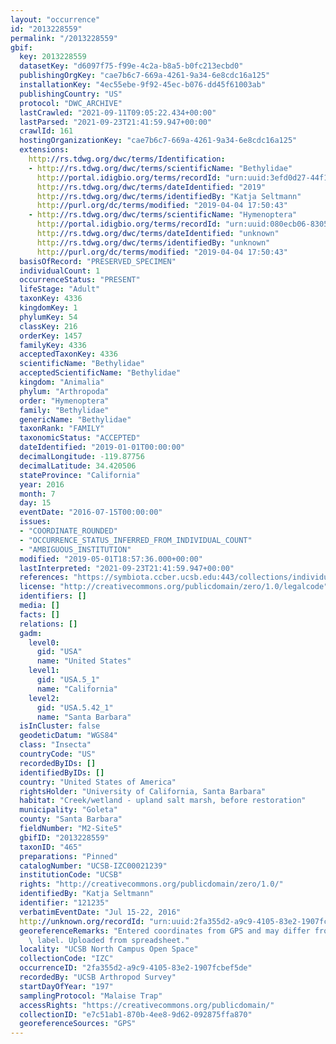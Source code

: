 ```yaml
---
layout: "occurrence"
id: "2013228559"
permalink: "/2013228559"
gbif:
  key: 2013228559
  datasetKey: "d6097f75-f99e-4c2a-b8a5-b0fc213ecbd0"
  publishingOrgKey: "cae7b6c7-669a-4261-9a34-6e8cdc16a125"
  installationKey: "4ec55ebe-9f92-45ec-b076-dd45f61003ab"
  publishingCountry: "US"
  protocol: "DWC_ARCHIVE"
  lastCrawled: "2021-09-11T09:05:22.434+00:00"
  lastParsed: "2021-09-23T21:41:59.947+00:00"
  crawlId: 161
  hostingOrganizationKey: "cae7b6c7-669a-4261-9a34-6e8cdc16a125"
  extensions:
    http://rs.tdwg.org/dwc/terms/Identification:
    - http://rs.tdwg.org/dwc/terms/scientificName: "Bethylidae"
      http://portal.idigbio.org/terms/recordId: "urn:uuid:3efd0d27-44f1-4e72-9b13-8b7d00fb9936"
      http://rs.tdwg.org/dwc/terms/dateIdentified: "2019"
      http://rs.tdwg.org/dwc/terms/identifiedBy: "Katja Seltmann"
      http://purl.org/dc/terms/modified: "2019-04-04 17:50:43"
    - http://rs.tdwg.org/dwc/terms/scientificName: "Hymenoptera"
      http://portal.idigbio.org/terms/recordId: "urn:uuid:080ecb06-8305-4c19-9c94-79d208e11f8e"
      http://rs.tdwg.org/dwc/terms/dateIdentified: "unknown"
      http://rs.tdwg.org/dwc/terms/identifiedBy: "unknown"
      http://purl.org/dc/terms/modified: "2019-04-04 17:50:43"
  basisOfRecord: "PRESERVED_SPECIMEN"
  individualCount: 1
  occurrenceStatus: "PRESENT"
  lifeStage: "Adult"
  taxonKey: 4336
  kingdomKey: 1
  phylumKey: 54
  classKey: 216
  orderKey: 1457
  familyKey: 4336
  acceptedTaxonKey: 4336
  scientificName: "Bethylidae"
  acceptedScientificName: "Bethylidae"
  kingdom: "Animalia"
  phylum: "Arthropoda"
  order: "Hymenoptera"
  family: "Bethylidae"
  genericName: "Bethylidae"
  taxonRank: "FAMILY"
  taxonomicStatus: "ACCEPTED"
  dateIdentified: "2019-01-01T00:00:00"
  decimalLongitude: -119.87756
  decimalLatitude: 34.420506
  stateProvince: "California"
  year: 2016
  month: 7
  day: 15
  eventDate: "2016-07-15T00:00:00"
  issues:
  - "COORDINATE_ROUNDED"
  - "OCCURRENCE_STATUS_INFERRED_FROM_INDIVIDUAL_COUNT"
  - "AMBIGUOUS_INSTITUTION"
  modified: "2019-05-01T18:57:36.000+00:00"
  lastInterpreted: "2021-09-23T21:41:59.947+00:00"
  references: "https://symbiota.ccber.ucsb.edu:443/collections/individual/index.php?occid=121235"
  license: "http://creativecommons.org/publicdomain/zero/1.0/legalcode"
  identifiers: []
  media: []
  facts: []
  relations: []
  gadm:
    level0:
      gid: "USA"
      name: "United States"
    level1:
      gid: "USA.5_1"
      name: "California"
    level2:
      gid: "USA.5.42_1"
      name: "Santa Barbara"
  isInCluster: false
  geodeticDatum: "WGS84"
  class: "Insecta"
  countryCode: "US"
  recordedByIDs: []
  identifiedByIDs: []
  country: "United States of America"
  rightsHolder: "University of California, Santa Barbara"
  habitat: "Creek/wetland - upland salt marsh, before restoration"
  municipality: "Goleta"
  county: "Santa Barbara"
  fieldNumber: "M2-Site5"
  gbifID: "2013228559"
  taxonID: "465"
  preparations: "Pinned"
  catalogNumber: "UCSB-IZC00021239"
  institutionCode: "UCSB"
  rights: "http://creativecommons.org/publicdomain/zero/1.0/"
  identifiedBy: "Katja Seltmann"
  identifier: "121235"
  verbatimEventDate: "Jul 15-22, 2016"
  http://unknown.org/recordId: "urn:uuid:2fa355d2-a9c9-4105-83e2-1907fcbef5de"
  georeferenceRemarks: "Entered coordinates from GPS and may differ from what is on\
    \ label. Uploaded from spreadsheet."
  locality: "UCSB North Campus Open Space"
  collectionCode: "IZC"
  occurrenceID: "2fa355d2-a9c9-4105-83e2-1907fcbef5de"
  recordedBy: "UCSB Arthropod Survey"
  startDayOfYear: "197"
  samplingProtocol: "Malaise Trap"
  accessRights: "https://creativecommons.org/publicdomain/"
  collectionID: "e7c51ab1-870b-4ee8-9d62-092875ffa870"
  georeferenceSources: "GPS"
---
```

